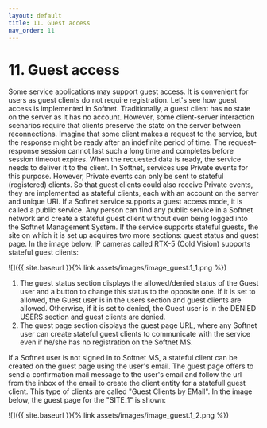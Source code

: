 ```yaml
---
layout: default
title: 11. Guest access
nav_order: 11
---
```


# 11. Guest access

Some service applications may support guest access. It is convenient for users as guest clients do not require registration. Let's see how guest access is implemented in Softnet. Traditionally, a guest client has no state on the server as it has no account. However, some client-server interaction scenarios require that clients preserve the state on the server between reconnections. Imagine that some client makes a request to the service, but the response might be ready after an indefinite period of time. The request-response session cannot last such a long time and completes before session timeout expires. When the requested data is ready, the service needs to deliver it to the client. In Softnet, services use Private events for this purpose. However, Private events can only be sent to stateful (registered) clients. So that guest clients could also receive Private events, they are implemented as stateful clients, each with an account on the server and unique URI. If a Softnet service supports a guest access mode, it is called a public service. Any person can find any public service in a Softnet network and create a stateful guest client without even being logged into the Softnet Management System. If the service supports stateful guests, the site on which it is set up acquires two more sections: <span class="text-blue">guest status</span> and <span class="text-blue">guest page</span>. In the image below, IP cameras called <span class="text-st">RTX-5</span> (<span class="text-st">Cold Vision</span>) supports stateful guest clients:

![]({{ site.baseurl }}{% link assets/images/image_guest.1_1.png %})

1) The <span class="text-blue">guest status</span> section displays the <span class="text-green">allowed</span>/<span class="text-red">denied</span> status of the Guest user and a button to change this status to the opposite one. If it is set to <span class="text-green">allowed</span>, the Guest user is in the <span class="text-blue">users</span> section and guest clients are allowed. Otherwise, if it is set to <span class="text-red">denied</span>, the Guest user is in the <span class="text-red">DENIED USERS</span> section and guest clients are denied.  
2) The <span class="text-blue">guest page</span> section displays the guest page URL, where any Softnet user can create stateful guest clients to communicate with the service even if he/she has no registration on the Softnet MS.  

If a Softnet user is not signed in to Softnet MS, a stateful client can be created on the guest page using the user's email. The guest page offers to send a confirmation mail message to the user's email and follow the url from the inbox of the email to create the client entity for a statefull guest client. This type of clients are called "Guest Clients by EMail". In the image below, the guest page for the "SITE_1" is shown:

![]({{ site.baseurl }}{% link assets/images/image_guest.1_2.png %})
